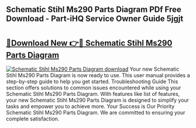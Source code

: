 ## Schematic Stihl Ms290 Parts Diagram PDf Free Download - Part-iHQ Service Owner Guide 5jgjt

# <h2><a href="http://dfswt09.blite.top/?on=Schematic+Stihl+Ms290+Parts+Diagram">🔗Download New 👉🔴 Schematic Stihl Ms290 Parts Diagram</a></h2>

[![Schematic Stihl Ms290 Parts Diagram download](https://i.imgur.com/lujVjoI.png)](http://dfswt09.blite.top/?on=Schematic+Stihl+Ms290+Parts+Diagram)
Your new Schematic Stihl Ms290 Parts Diagram is now ready to use. This user manual provides a step-by-step guide to help you get started. Troubleshooting Guide This section offers solutions to common issues encountered while using your Schematic Stihl Ms290 Parts Diagram. With features like list of features, your new Schematic Stihl Ms290 Parts Diagram is designed to simplify your tasks and empower you to achieve more. Your Success is Our Priority Schematic Stihl Ms290 Parts Diagram. We are committed to ensuring your complete satisfaction.
